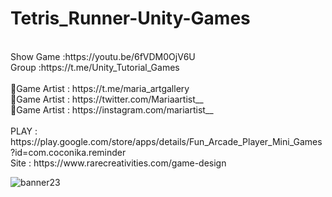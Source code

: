 # Tetris_Runner-Unity-Games
<br />
Show Game :https://youtu.be/6fVDM0OjV6U<br />
Group :https://t.me/Unity_Tutorial_Games<br /><br />
🎨Game Artist : https://t.me/maria_artgallery<br />
🎨Game Artist : https://twitter.com/Mariaartist__<br />
🎨Game Artist : https://instagram.com/mariartist__<br /><br />
PLAY : https://play.google.com/store/apps/details/Fun_Arcade_Player_Mini_Games?id=com.coconika.reminder<br />
Site : https://www.rarecreativities.com/game-design <br />

![banner23](https://user-images.githubusercontent.com/83016119/211336385-0770aa1e-2e51-42e5-86ca-25bd3b7c8ea1.png)
